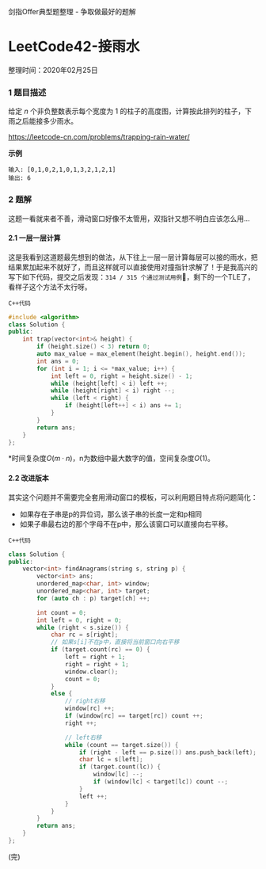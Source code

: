 剑指Offer典型题整理 - 争取做最好的题解

# LeetCode42-接雨水

整理时间：2020年02月25日



### 1 题目描述

给定 *n* 个非负整数表示每个宽度为 1 的柱子的高度图，计算按此排列的柱子，下雨之后能接多少雨水。

https://leetcode-cn.com/problems/trapping-rain-water/



**示例**

```
输入: [0,1,0,2,1,0,1,3,2,1,2,1]
输出: 6
```



### 2 题解

这题一看就来者不善，滑动窗口好像不太管用，双指针又想不明白应该怎么用...

#### 2.1 一层一层计算

这是我看到这道题最先想到的做法，从下往上一层一层计算每层可以接的雨水，把结果累加起来不就好了，而且这样就可以直接使用对撞指针求解了！于是我高兴的写下如下代码，提交之后发现：`314 / 315 个通过测试用例`🙂，剩下的一个TLE了，看样子这个方法不太行呀。

`C++代码`

```cpp
#include <algorithm>
class Solution {
public:
    int trap(vector<int>& height) {
        if (height.size() < 3) return 0;
        auto max_value = max_element(height.begin(), height.end());
        int ans = 0;
        for (int i = 1; i <= *max_value; i++) {
            int left = 0, right = height.size() - 1;
            while (height[left] < i) left ++;
            while (height[right] < i) right --;
            while (left < right) {
                if (height[left++] < i) ans += 1;
            }
        }
        return ans;
    }
};
```

*时间复杂度$O(m·n)$，n为数组中最大数字的值，空间复杂度$O(1)$。



#### 2.2 改进版本

其实这个问题并不需要完全套用滑动窗口的模板，可以利用题目特点将问题简化：

- 如果存在子串是p的异位词，那么该子串的长度一定和p相同
- 如果子串最右边的那个字母不在p中，那么该窗口可以直接向右平移。

`C++代码`

```cpp
class Solution {
public:
    vector<int> findAnagrams(string s, string p) {
        vector<int> ans;
        unordered_map<char, int> window;
        unordered_map<char, int> target;
        for (auto ch : p) target[ch] ++;

        int count = 0;
        int left = 0, right = 0;
        while (right < s.size()) {
            char rc = s[right];
            // 如果s[i]不在p中，直接将当前窗口向右平移
            if (target.count(rc) == 0) {
                left = right + 1;
                right = right + 1;
                window.clear();
                count = 0;
            }
            else {
                // right右移
                window[rc] ++;
                if (window[rc] == target[rc]) count ++;
                right ++;

                // left右移
                while (count == target.size()) {
                    if (right - left == p.size()) ans.push_back(left);
                    char lc = s[left];
                    if (target.count(lc)) {
                        window[lc] --;
                        if (window[lc] < target[lc]) count --;
                    }
                    left ++;
                }
            }
        }
        return ans;
    }
};
```

(完)